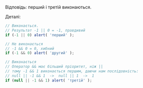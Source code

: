 Відповідь: перший і третій виконаються.

Деталі:

```js run
// Виконається.
// Результат -1 || 0 = -1, правдивий
if (-1 || 0) alert( 'перший' );

// Не виконається
// -1 && 0 = 0, хибний
if (-1 && 0) alert( 'другий' );

// Виконається
// Оператор && має більший пріоритет, ніж ||
// тому -1 && 1 виконається першим, даючи нам послідовність:
// null || -1 && 1  ->  null || 1  ->  1
if (null || -1 && 1) alert( 'третій' );
```

